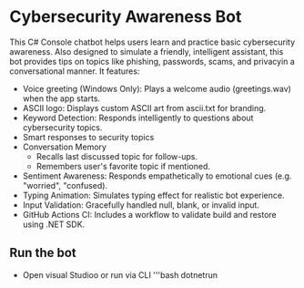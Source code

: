 # Cybersecurity Awareness Bot

This C# Console chatbot helps users learn and practice basic cybersecurity awareness. Also designed to simulate a friendly, intelligent assistant, this bot provides tips on topics like phishing, passwords, scams, and privacyin a conversational manner. It features:

- Voice greeting (Windows Only): Plays a welcome audio (greetings.wav) when the app starts.
- ASCII logo: Displays custom ASCII art from ascii.txt for branding.
- Keyword Detection: Responds intelligently to questions about cybersecurity topics.
- Smart responses to security topics
- Conversation Memory
    - Recalls last discussed topic for follow-ups.
    - Remembers user's favorite topic if mentioned.
- Sentiment Awareness: Responds empathetically to emotional cues (e.g. "worried", "confused).
- Typing Animation: Simulates typing effect for realistic bot experience.
- Input Validation: Gracefully handled null, blank, or invalid input.
- GitHub Actions CI: Includes a workflow to validate build and restore using .NET SDK.

## Run the bot
- Open visual Studioo or run via CLI
'''bash
dotnetrun
